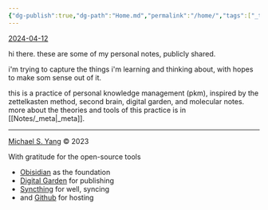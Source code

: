 ```yaml
---
{"dg-publish":true,"dg-path":"Home.md","permalink":"/home/","tags":["_topic/subtopic","_field"],"noteIcon":"","created":"2024-04-12T18:16:33.564-07:00","updated":"2024-04-12T19:16:29.418-07:00"}
---
```



[2024-04-12](240412-Fri)

hi there. these are some of my personal notes, publicly shared.

i'm trying to capture the things i'm learning and thinking about, with hopes to make som sense out of it.

this is a practice of personal knowledge management (pkm), inspired by the zettelkasten method, second brain, digital garden, and molecular notes. more about the theories and tools of this practice is in [[Notes/_meta\|_meta]].

---

<a href="https://michaelsyang.com">Michael S. Yang</a> © 2023

With gratitude for the open-source tools
- [Obisidian](https://obsidian.md) as the foundation
- [Digital Garden](https://dg-docs.ole.dev/) for publishing
- [Syncthing](https://syncthing.net/) for well, syncing
- and [Github](https://github.com/michaelsyang) for hosting